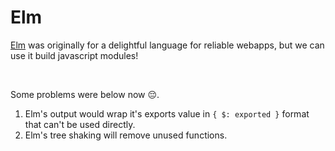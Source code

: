 # Elm

[Elm](http://elm-lang.org/) was originally for a delightful language for reliable webapps, but we can use it build javascript modules!

<br>

Some problems were below now 😔.

1. Elm's output would wrap it's exports value in `{ $: exported }` format that can't be used directly.
2. Elm's tree shaking will remove unused functions.
